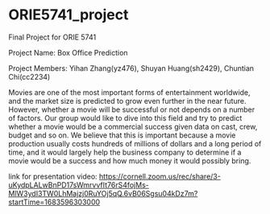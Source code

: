 # ORIE5741_project
Final Project for ORIE 5741

Project Name: Box Office Prediction

Project Members: Yihan Zhang(yz476), Shuyan Huang(sh2429), Chuntian Chi(cc2234)

Movies are one of the most important forms of entertainment worldwide, and the market size is predicted to grow even further in the near future. However, whether a movie will be successful or not depends on a number of factors. Our group would like to dive into this field and try to predict whether a movie would be a commercial success given data on cast, crew, budget and so on. We believe that this is important because a movie production usually costs hundreds of millions of dollars and a long period of time, and it would largely help the business company to determine if a movie would be a success and how much money it would possibly bring.

link for presentation video: https://cornell.zoom.us/rec/share/3-uKydpLALwBnPD17sWmrvvfIt76rS4fojMs-MlW3ydI3TW0LhMajzj0RuYOj5qQ.6vB06Sgsu04kDz7m?startTime=1683596303000
